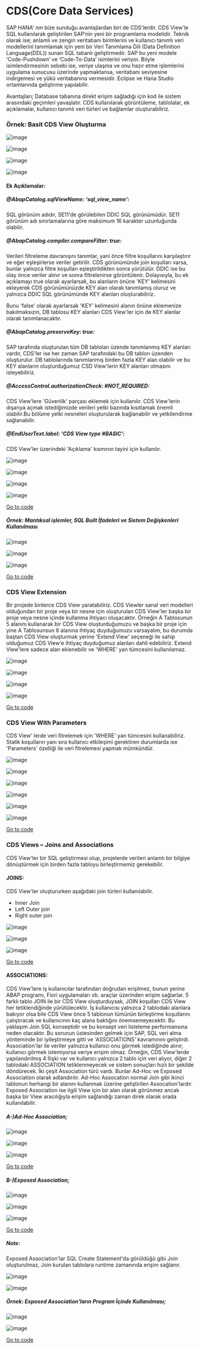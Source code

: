 # CDS(Core Data Services)

SAP HANA' nın bize sunduğu avantajlardan biri de CDS'lerdir. CDS View'le SQL kullanılarak geliştirilen SAP’nin yeni bir programlama modelidir.
Teknik olarak ise; anlamlı ve zengin veritabanı birimlerini ve kullanıcı tanımlı veri modellerini tanımlamak için yeni bir Veri Tanımlama Dili (Data Definition Language(DDL)) 
sunan SQL tabanlı geliştirmedir. SAP bu yeni modele ‘Code-Pushdown’ ve ‘Code-To-Data’ isimlerini veriyor. Böyle isimlendirmesinin sebebi ise, veriye ulaşma ve onu hazır etme işlemlerini uygulama sunucusu üzerinde yapmaktansa, veritabanı seviyesine indirgemesi ve yükü veritabanına vermesidir. 
Eclipse ve Hana Studio ortamlarında geliştirme yapılabilir.

Avantajları;
Database tabanına direkt erişim sağladığı için kod ile sistem arasındaki geçimleri yavaşlatır. 
CDS kullanılarak görüntüleme, tablolalar, ek açıklamalar, kullanıcı tanımlı veri türleri ve bağlamlar oluşturabiliriz. 

### Örnek: Basit CDS View Oluşturma

![image](https://user-images.githubusercontent.com/26427511/145884694-5ddbb1de-65a1-4fee-9697-a64200c11373.png)

![image](https://user-images.githubusercontent.com/26427511/145952321-3eefc626-4fbc-4a80-9d0b-1b375aebcd0f.png)

![image](https://user-images.githubusercontent.com/26427511/145885156-082d6450-cc31-4d3c-8125-968dedfb93d6.png)

![image](https://user-images.githubusercontent.com/26427511/145885910-c97989b2-799f-4f60-9d4f-26309c01a7c1.png)

#### Ek Açıklamalar:

##### @AbapCatalog.sqlViewName: ‘sql_view_name’: 
SQL görünüm adıdır, SE11'de görülebilen DDIC SQL görünümüdür. SE11 görünüm adı sınırlamalarına göre maksimum 16 karakter uzunluğunda olabilir. 

##### @AbapCatalog.compiler.compareFilter: true:
Verileri filtreleme davranışını tanımlar, yani önce filtre koşullarını karşılaştırır ve eğer eşleşirlerse veriler getirilir. CDS görünümünde join koşulları varsa, bunlar yalnızca filtre koşulları eşleştirildikten sonra yürütülür. DDIC ise bu olay önce veriler alınır ve sonra filtrelenirse görüntülenir. Dolayısıyla, bu ek açıklamayı true olarak ayarlarsak, bu alanların önüne 'KEY' kelimesini ekleyerek CDS görünümünüzde KEY alan olarak tanımlamış oluruz ve  yalnızca DDIC SQL görünümünde KEY alanları oluşturabiliriz.

Bunu 'false' olarak ayarlarsak 'KEY' kelimesini alanın önüne eklemenize bakılmaksızın, DB tablosu KEY alanları CDS View'ler için de KEY alanlar olarak tanımlanacaktır.

##### @AbapCatalog.preserveKey: true:
SAP tarafında oluşturulan tüm DB tabloları üzende tanımlanmış KEY alanları vardır, CDS'ler ise her zaman SAP tarafındaki bu DB tablorı üzenden oluşturulur. DB tablolarında tanımlanmış birden fazla KEY alan olabilir ve bu KEY alanların oluşturduğumuz CSD View'lerin KEY alanları olmasını isteyebiliriz. 

##### @AccessControl.authorizationCheck: #NOT_REQUIRED:
CDS View'lere 'Güvenlik' parçası eklemek için kullanılır. CDS View'lerin dışarıya açmak istediğimizde verileri yetki bazında kısıtlamak önemli olabilir.Bu bölüme yetki nesneleri oluşturularak bağlanabilir ve yetkilendirme sağlanabilir.

##### @EndUserText.label: ‘CDS View type #BASIC’:
CDS View'ler üzerindeki 'Açıklama' kısmının tayini için kullanılır.

![image](https://user-images.githubusercontent.com/26427511/145891472-4b12639e-5d70-4d83-b022-4c36a29bd0ee.png)

![image](https://user-images.githubusercontent.com/26427511/145890633-f77b7381-f05d-4975-8891-c598cf423f09.png)

![image](https://user-images.githubusercontent.com/26427511/145890791-2e6d7f8f-73b5-40e0-82e8-4b1f7ea481db.png)

![image](https://user-images.githubusercontent.com/26427511/145891019-a1a6761e-6ab5-4533-83d8-d7b12e6ec09d.png)

[Go to code](sourceCode/ZAATAN_CDS_DEMO_1.abap)
 
##### Örnek: Mantıksal işlemler, SQL Built İfadeleri ve Sistem Değişkenleri Kullanılması

![image](https://user-images.githubusercontent.com/26427511/145999657-c4e606ee-7476-4ff8-831a-8d84f941927b.png)

![image](https://user-images.githubusercontent.com/26427511/145998985-b8adcd89-8142-46b8-8284-2b8a40a9a09e.png)

![image](https://user-images.githubusercontent.com/26427511/145999396-4ed51db0-8699-409a-99ca-f19f747c63c0.png)

[Go to code](sourceCode/ZAATAN_CDS_DEMO_2.abap)
 
### CDS View Extension
Bir projede binlerce CDS View yaratabiliriz. CDS Viewler sanal veri modelleri olduğundan bir proje veya bir nesne için oluşturulan CDS View'ler başka bir proje veya nesne içinde kullanma ihtiyacı oluşacaktır. Örneğin A Tablosunun 5 alanını kullanarak bir CDS View oluşturduğumuzu ve başka bir proje için yine A Tablosunsun 8 alanına ihtiyaç duyduğumuzu varsayalım, bu durumda baştan CDS View oluşturmak yerine 'Extend View' seçeneği ile sahip olduğumuz CDS View'e ihtiyaç duyduğumuz alanları dahil edebiliriz. Extend View'lere sadece alan eklenebilir ve 'WHERE' yan tümcesini kullanılamaz.

![image](https://user-images.githubusercontent.com/26427511/146031872-d4d08b17-472e-4c3c-91b3-9c8dc5b2285d.png)

![image](https://user-images.githubusercontent.com/26427511/146034039-e91b6604-8643-40b8-8b92-3a9703d2e13f.png)

![image](https://user-images.githubusercontent.com/26427511/146033921-1c0a826b-35c8-4b34-805c-5a698335fd57.png)

![image](https://user-images.githubusercontent.com/26427511/146034504-257e2a27-d520-4e79-9c0f-98d0007e3322.png)

[Go to code](sourceCode/ZAATAN_CDS_DEMO_3.abap)

### CDS View With Parameters
CDS View' lerde veri fitrelemek için 'WHERE' yan tümcesini kullanabiliriz. Statik koşulların yanı sıra kullanıcı etkileşimi gerektiren durumlarda ise 'Parameters' özelliği ile veri fitrelemesi yapmak mümkündür. 

![image](https://user-images.githubusercontent.com/26427511/146036782-af2d0c7a-b638-4fcb-8bde-8150049d27b3.png)

![image](https://user-images.githubusercontent.com/26427511/146037887-101755c5-a0d1-4577-956f-78f53c11645c.png)

![image](https://user-images.githubusercontent.com/26427511/146038082-0fc6052c-7877-4b9d-b0f9-52d3b8000cb2.png)

![image](https://user-images.githubusercontent.com/26427511/146038265-152b3909-a28c-4c9e-83f7-a915614cbb5b.png)

![image](https://user-images.githubusercontent.com/26427511/146039593-d1bbeafa-ab4f-4bc3-819e-a3953eae4ab2.png)

![image](https://user-images.githubusercontent.com/26427511/146039431-6f264e02-ed53-4b99-98d6-61a21f4d89e2.png)

[Go to code](sourceCode/ZAATAN_CDS_DEMO_4.abap)

### CDS Views – Joins and Associations
CDS View'ler bir SQL geliştirmesi olup, projelerde verileri anlamlı bir bilgiye dönüştürmek için birden fazla tabloyu birleştirmemiz gerekebilir.  

#### JOINS:
CDS View'ler oluştururken aşağıdaki join türleri kullanılabilir.
 - Inner Join
 - Left Outer join
 - Right outer join


![image](https://user-images.githubusercontent.com/26427511/146067874-c3875496-d24e-4589-9751-e2fc29ce9488.png)

![image](https://user-images.githubusercontent.com/26427511/146069096-09efcee8-2f22-4201-921d-b471e243f581.png)

![image](https://user-images.githubusercontent.com/26427511/146069213-0ee063f6-efa1-409e-9990-ed4ccbe026f0.png)

[Go to code](sourceCode/ZAATAN_CDS_DEMO_5.abap)


#### ASSOCIATIONS:
CDS View'lere iş kullanıcılar tarafından doğrudan erişilmez, bunun yerine ABAP programı, Fiori uygulamaları vb. araçlar üzerinden erişim sağlarlar. 5 farklı tablo JOIN ile bir CDS View oluşturduysak, JOIN koşulları CDS View her tetiklendiğinde yürütülecektir. İş kullanıcısı yalnızca 2 tablodaki alanlara bakıyor olsa bile CDS View önce 5 tablonun tümünün birleştirme koşullarını çalıştıracak ve kullanıcının kaç alana baktığını önemsemeyecektir. Bu yaklaşım Join SQL konseptidir ve bu konsept veri listeleme performansına neden olacaktır. Bu sorunun üstesinden gelmek için SAP, SQL veri alma yönteminde bir iyileştirmeye gitti ve 'ASSOCIATIONS' kavramınını geliştirdi. Association'lar ile veriler yalnızca kullanıcı onu görmek istediğinde alınır, kullanıcı görmek istemiyorsa veriye erişim olmaz. Örneğin, CDS View'lerde yapılandırılmış 4 İlişki var ve kullanıcı yalnızca 2 tablo için veri alıyor, diğer 2 tablodaki ASSOCIATION tetiklenmeyecek ve sistem sonuçları hızlı bir şekilde döndürecek. İki çeşit Association türü vardı. Bunlar Ad-Hoc ve Exposed Association olarak adlandırılır. Ad-Hoc Assocation normal Join gibi ikinci tablonun herhangi bir alanını kullanmak üzerine geliştirilen Assocation'lardır. Exposed Association ise ilgili View için bir alan olarak görünmez ancak başka bir View aracılığıyla erişim sağlandığı zaman direk olarak orada kullanılabilir.

##### A-)Ad-Hoc Association;

![image](https://user-images.githubusercontent.com/26427511/146594446-d27df677-da07-46b2-b881-023c44b8cfb8.png)

![image](https://user-images.githubusercontent.com/26427511/146594494-9e98bc13-0bb6-4b45-8298-54f1e7a166e2.png)

![image](https://user-images.githubusercontent.com/26427511/146594539-6106940c-7276-4f2f-938b-2bb5d34826bd.png)

[Go to code](sourceCode/ZAATAN_CDS_DEMO_6.abap)

##### B-)Exposed Association;

![image](https://user-images.githubusercontent.com/26427511/146595348-59b36649-0cf0-47b0-bbae-54f80335ccf2.png)

![image](https://user-images.githubusercontent.com/26427511/146595405-59a58d10-2106-4ef3-922a-58ddfc79b8ac.png)

![image](https://user-images.githubusercontent.com/26427511/146600287-b0937616-f974-40b2-a6ff-57e1afeeda8f.png)

[Go to code](sourceCode/ZAATAN_CDS_DEMO_7.abap)

##### Note: 
Exposed Association'lar SQL Create Statement'da görüldüğü gibi Join oluşturulmaz, Join kurulan tablolara runtime zamanında erişim sağlanır.
 
![image](https://user-images.githubusercontent.com/26427511/146600558-0d7d5282-5d44-4dac-92a7-5b45621ab727.png)

![image](https://user-images.githubusercontent.com/26427511/146596446-399e7584-c0e0-4b53-aa89-478596a9d8b7.png)


##### Örnek: Exposed Association'ların Program İçinde Kullanılması;

![image](https://user-images.githubusercontent.com/26427511/146599812-0de9b99c-e0c6-4a90-bb00-44cc4c4be7f2.png)

![image](https://user-images.githubusercontent.com/26427511/146600137-d25b2230-6631-4176-88a1-6c98a1e08ff4.png)

[Go to code](sourceCode/ZAATAN_CDS_DEMO_8.abap)


